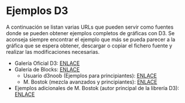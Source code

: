 # Ejemplos D3

A continuación se listan varias URLs que pueden servir como fuentes donde se pueden obtener ejemplos completos de gráficas con D3.
Se aconseja siempre encontrar el ejemplo que más se pueda parecer a la gráfica que se espera obtener, 
descargar o copiar el fichero fuente y realizar las modificaciones necesarias.

- Galería Oficial D3: [ENLACE](https://github.com/d3/d3/wiki/Gallery)
- Galería de Blocks: [ENLACE](https://bl.ocks.org/)
    - Usuario d3noob (Ejemplos para principiantes): [ENLACE](https://bl.ocks.org/d3noob)
    - M. Bostok (mezcla avanzados y principiantes): [ENLACE](https://bl.ocks.org/mbostock)
- Ejemplos adicionales de M. Bostok (autor principal de la librería D3): [ENLACE](https://beta.observablehq.com/collection/@observablehq/visualization)
